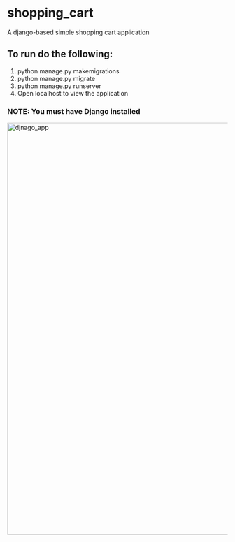 # shopping_cart
A django-based simple shopping cart application

## To run do the following:
1. python manage.py makemigrations
2. python manage.py migrate
3. python manage.py runserver
4. Open localhost to view the application

### NOTE: You must have Django installed

<img width="944" alt="djnago_app" src="https://user-images.githubusercontent.com/44373493/84573935-23415900-adc1-11ea-93a6-3bf98288f90c.PNG">

